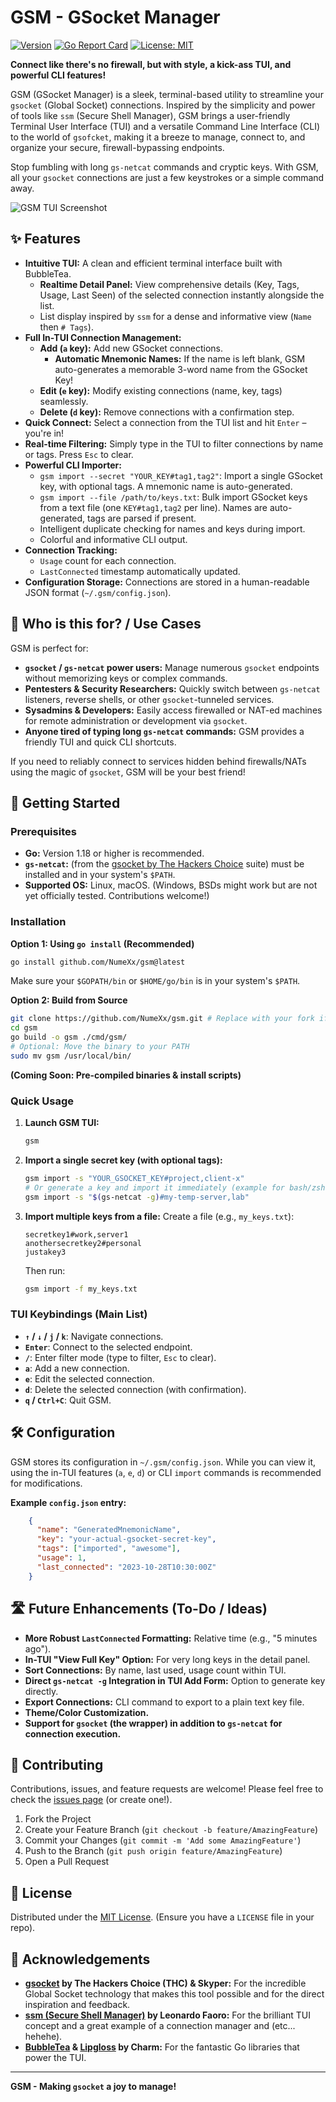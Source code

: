 # GSM - GSocket Manager

[![Version](https://img.shields.io/badge/version-v0.3.0-blue)](CHANGELOG.md) [![Go Report Card](https://goreportcard.com/badge/github.com/NumeXx/gsm)](https://goreportcard.com/report/github.com/NumeXx/gsm) [![License: MIT](https://img.shields.io/badge/License-MIT-yellow.svg)](https://opensource.org/licenses/MIT)

**Connect like there's no firewall, but with style, a kick-ass TUI, and powerful CLI features!**

GSM (GSocket Manager) is a sleek, terminal-based utility to streamline your `gsocket` (Global Socket) connections. Inspired by the simplicity and power of tools like `ssm` (Secure Shell Manager), GSM brings a user-friendly Terminal User Interface (TUI) and a versatile Command Line Interface (CLI) to the world of `gsofcket`, making it a breeze to manage, connect to, and organize your secure, firewall-bypassing endpoints.

Stop fumbling with long `gs-netcat` commands and cryptic keys. With GSM, all your `gsocket` connections are just a few keystrokes or a simple command away.

![GSM TUI Screenshot](assets/img/some.png)

## ✨ Features

*   **Intuitive TUI:** A clean and efficient terminal interface built with BubbleTea.
    *   **Realtime Detail Panel:** View comprehensive details (Key, Tags, Usage, Last Seen) of the selected connection instantly alongside the list.
    *   List display inspired by `ssm` for a dense and informative view (`Name` then `# Tags`).
*   **Full In-TUI Connection Management:**
    *   **Add (`a` key):** Add new GSocket connections. 
        *   **Automatic Mnemonic Names:** If the name is left blank, GSM auto-generates a memorable 3-word name from the GSocket Key!
    *   **Edit (`e` key):** Modify existing connections (name, key, tags) seamlessly.
    *   **Delete (`d` key):** Remove connections with a confirmation step.
*   **Quick Connect:** Select a connection from the TUI list and hit `Enter` – you're in!
*   **Real-time Filtering:** Simply type in the TUI to filter connections by name or tags. Press `Esc` to clear.
*   **Powerful CLI Importer:**
    *   `gsm import --secret "YOUR_KEY#tag1,tag2"`: Import a single GSocket key, with optional tags. A mnemonic name is auto-generated.
    *   `gsm import --file /path/to/keys.txt`: Bulk import GSocket keys from a text file (one `KEY#tag1,tag2` per line). Names are auto-generated, tags are parsed if present.
    *   Intelligent duplicate checking for names and keys during import.
    *   Colorful and informative CLI output.
*   **Connection Tracking:** 
    *   `Usage` count for each connection.
    *   `LastConnected` timestamp automatically updated.
*   **Configuration Storage:** Connections are stored in a human-readable JSON format (`~/.gsm/config.json`).

## 🎯 Who is this for? / Use Cases

GSM is perfect for:

*   **`gsocket` / `gs-netcat` power users:** Manage numerous `gsocket` endpoints without memorizing keys or complex commands.
*   **Pentesters & Security Researchers:** Quickly switch between `gs-netcat` listeners, reverse shells, or other `gsocket`-tunneled services.
*   **Sysadmins & Developers:** Easily access firewalled or NAT-ed machines for remote administration or development via `gsocket`.
*   **Anyone tired of typing long `gs-netcat` commands:** GSM provides a friendly TUI and quick CLI shortcuts.

If you need to reliably connect to services hidden behind firewalls/NATs using the magic of `gsocket`, GSM will be your best friend!

## 🚀 Getting Started

### Prerequisites

*   **Go:** Version 1.18 or higher is recommended.
*   **`gs-netcat`:** (from the [gsocket by The Hackers Choice](https://github.com/hackerschoice/gsocket) suite) must be installed and in your system's `$PATH`.
*   **Supported OS:** Linux, macOS. (Windows, BSDs might work but are not yet officially tested. Contributions welcome!)

### Installation

**Option 1: Using `go install` (Recommended)**

```bash
go install github.com/NumeXx/gsm@latest
```
Make sure your `$GOPATH/bin` or `$HOME/go/bin` is in your system's `$PATH`.

**Option 2: Build from Source**

```bash
git clone https://github.com/NumeXx/gsm.git # Replace with your fork if you prefer
cd gsm
go build -o gsm ./cmd/gsm/
# Optional: Move the binary to your PATH
sudo mv gsm /usr/local/bin/
```

**(Coming Soon: Pre-compiled binaries & install scripts)**

### Quick Usage

1.  **Launch GSM TUI:**
    ```bash
    gsm
    ```
2.  **Import a single secret key (with optional tags):**
    ```bash
    gsm import -s "YOUR_GSOCKET_KEY#project,client-x"
    # Or generate a key and import it immediately (example for bash/zsh)
    gsm import -s "$(gs-netcat -g)#my-temp-server,lab"
    ```
3.  **Import multiple keys from a file:**
    Create a file (e.g., `my_keys.txt`):
    ```
    secretkey1#work,server1
    anothersecretkey2#personal
    justakey3
    ```
    Then run:
    ```bash
    gsm import -f my_keys.txt
    ```

### TUI Keybindings (Main List)

*   **`↑` / `↓` / `j` / `k`**: Navigate connections.
*   **`Enter`**: Connect to the selected endpoint.
*   **`/`**: Enter filter mode (type to filter, `Esc` to clear).
*   **`a`**: Add a new connection.
*   **`e`**: Edit the selected connection.
*   **`d`**: Delete the selected connection (with confirmation).
*   **`q` / `Ctrl+C`**: Quit GSM.

## 🛠️ Configuration

GSM stores its configuration in `~/.gsm/config.json`. While you can view it, using the in-TUI features (`a`, `e`, `d`) or CLI `import` commands is recommended for modifications.

**Example `config.json` entry:**
```json
    {
      "name": "GeneratedMnemonicName",
      "key": "your-actual-gsocket-secret-key",
      "tags": ["imported", "awesome"],
      "usage": 1,
      "last_connected": "2023-10-28T10:30:00Z"
    }
```

## 🛣️ Future Enhancements (To-Do / Ideas)

*   **More Robust `LastConnected` Formatting:** Relative time (e.g., "5 minutes ago").
*   **In-TUI "View Full Key" Option:** For very long keys in the detail panel.
*   **Sort Connections:** By name, last used, usage count within TUI.
*   **Direct `gs-netcat -g` Integration in TUI Add Form:** Option to generate key directly.
*   **Export Connections:** CLI command to export to a plain text key file.
*   **Theme/Color Customization.**
*   **Support for `gsocket` (the wrapper) in addition to `gs-netcat` for connection execution.**

## 🤝 Contributing

Contributions, issues, and feature requests are welcome! Please feel free to check the [issues page](https://github.com/NumeXx/gsm/issues) (or create one!).

1.  Fork the Project
2.  Create your Feature Branch (`git checkout -b feature/AmazingFeature`)
3.  Commit your Changes (`git commit -m 'Add some AmazingFeature'`)
4.  Push to the Branch (`git push origin feature/AmazingFeature`)
5.  Open a Pull Request

## 📜 License

Distributed under the [MIT License](LICENSE). (Ensure you have a `LICENSE` file in your repo).

## 🙏 Acknowledgements

*   **[gsocket](https://github.com/hackerschoice/gsocket) by The Hackers Choice (THC) & Skyper:** For the incredible Global Socket technology that makes this tool possible and for the direct inspiration and feedback.
*   **[ssm (Secure Shell Manager)](https://github.com/lfaoro/ssm) by Leonardo Faoro:** For the brilliant TUI concept and a great example of a connection manager and (etc... hehehe).
*   **[BubbleTea](https://github.com/charmbracelet/bubbletea) & [Lipgloss](https://github.com/charmbracelet/lipgloss) by Charm:** For the fantastic Go libraries that power the TUI.

---
**GSM - Making `gsocket` a joy to manage!**